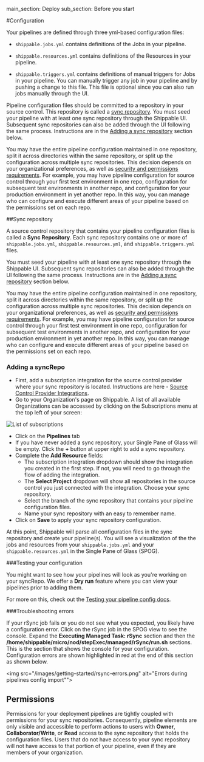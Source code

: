 main_section: Deploy
sub_section: Before you start

#Configuration

Your pipelines are defined through three yml-based configuration files:

- `shippable.jobs.yml` contains definitions of the Jobs in your pipeline.

- `shippable.resources.yml` contains definitions of the Resources in your pipeline.

- `shippable.triggers.yml` contains definitions of manual triggers for Jobs in your pipeline. You can manually trigger any job in your pipeline and by pushing a change to this file. This file is optional since you can also run jobs manually through the UI.

Pipeline configuration files should be committed to a repository in your source control. This repository is called a [sync repository](#sync). You must seed your pipeline with at least one sync repository through the Shippable UI. Subsequent sync repositories can also be added through the UI following the same process. Instructions are in the [Adding a sync repository](#seedPipeline) section below.

You may have the entire pipeline configuration maintained in one repository, split it across directories within the same repository, or split up the configuration across multiple sync repositories. This decision depends on your organizational preferences, as well as [security and permissions requirements](#permissions). For example, you may have pipeline configuration for source control through your first test environment in one repo, configuration for subsequent test environments in another repo, and configuration for your production environment in yet another repo. In this way, you can manage who can configure and execute different areas of your pipeline based on the permissions set on each repo.

<a name="sync"></a>
##Sync repository

A source control repository that contains your pipeline configuration files is called a **Sync Repository**. Each sync repository contains one or more of `shippable.jobs.yml`, `shippable.resources.yml`, and `shippable.triggers.yml` files.

You must seed your pipeline with at least one sync repository through the Shippable UI. Subsequent sync repositories can also be added through the UI following the same process. Instructions are in the [Adding a sync repository](#seedPipeline) section below.

You may have the entire pipeline configuration maintained in one repository, split it across directories within the same repository, or split up the configuration across multiple sync repositories. This decision depends on your organizational preferences, as well as [security and permissions requirements](#permissions). For example, you may have pipeline configuration for source control through your first test environment in one repo, configuration for subsequent test environments in another repo, and configuration for your production environment in yet another repo. In this way, you can manage who can configure and execute different areas of your pipeline based on the permissions set on each repo.

<a name="seedPipeline"></a>
### Adding a syncRepo

* First, add a subscription integration for the source control provider where your sync repository is located. Instructions are here - [Source Control Provider Integrations](/reference/integrations-overview#source-control-providers).
* Go to your Organization's page on Shippable. A list of all available Organizations can be accessed by clicking on the Subscriptions menu at the top left of your screen:

<img src="/images/getting-started/list-subscriptions.png" alt="List of subscriptions">

* Click on the **Pipelines** tab
* If you have never added a sync repository, your Single Pane of Glass will be empty. Click the **+** button at upper right to add a sync repository.
* Complete the **Add Resource** fields:
	* The subscription integration dropdown should show the integration you created in the first step. If not, you will need to go through the flow of adding the integration.
	* The **Select Project** dropdown will show all repositories in the source control you just connected with the integration. Choose your sync repository.
	* Select the branch of the sync repository that contains your pipeline configuration files.
	* Name your sync repository with an easy to remember name.
* Click on **Save** to apply your sync repository configuration.

At this point, Shippable will parse all configuration files in the sync repository and create your pipeline(s). You will see a visualization of the the jobs and resources from your `shippable.jobs.yml` and your `shippable.resources.yml` in the Single Pane of Glass (SPOG).

###Testing your configuration

You might want to see how your pipelines will look as you're working on your syncRepo. We offer a **Dry run** feature where you can view your pipelines prior to adding them.

For more on this, check out the [Testing your pipeline config docs](/deploy/single-pane-of-glass-spog/#dry-run).

###Troubleshooting errors

If your rSync job fails or you do not see what you expected, you likely have a configuration error. Click on the rSync job in the SPOG view to see the console. Expand the **Executing Managed Task: rSync** section and then the **/home/shippable/micro/nod/stepExec/managed/rSync/run.sh** sections. This is the section that shows the console for your configuration. Configuration errors are shown highlighted in red at the end of this section as shown below.

<img src="/images/getting-started/rsync-errors.png" alt="Errors during pipelines config import"">

<a name="permissions"></a>
## Permissions

Permissions for your deployment pipelines are tightly coupled with permissions for your sync repositories. Consequently, pipeline elements are only visible and accessible to perform actions to users with **Owner**, **Collaborator/Write**, or **Read** access to the sync repository that holds the configuration files. Users that do not have access to your sync repository will not have access to that portion of your pipeline, even if they are members of your organization.

